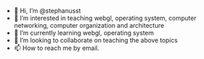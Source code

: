 - 👋 Hi, I’m @stephanusst
- 👀 I’m interested in teaching webgl, operating system, computer networking, computer organization and architecture 
- 🌱 I’m currently learning webgl, operating system
- 💞️ I’m looking to collaborate on teaching the above topics
- 📫 How to reach me by email.

<!---
stephanusst/stephanusst is a ✨ special ✨ repository because its `README.md` (this file) appears on your GitHub profile.
You can click the Preview link to take a look at your changes.
--->
